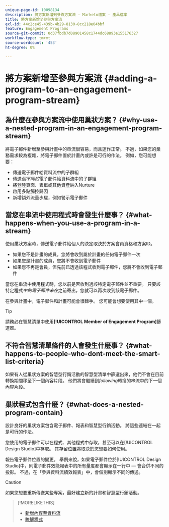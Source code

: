 ```yaml
---
unique-page-id: 10098134
description: 將方案新增到參與方案流 — Marketo檔案 — 產品檔案
title: 將方案新增至參與方案流
exl-id: 44c2ce45-439b-4b29-8130-8cc218e04bbf
feature: Engagement Programs
source-git-commit: 0d37fbdb7d08901458c1744dc68893e155176327
workflow-type: tm+mt
source-wordcount: '453'
ht-degree: 0%

---
```


# 將方案新增至參與方案流 {#adding-a-program-to-an-engagement-program-stream}

## 為什麼在參與方案流中使用巢狀方案？ {#why-use-a-nested-program-in-an-engagement-program-stream}

將電子郵件新增至參與計畫中的串流很容易，而且運作正常。 不過，如果您的業務需求較為複雜，將電子郵件置於計畫內或許是可行的作法。 例如，您可能想要：

* 傳送電子郵件給資料流中的子群組
* 傳送&#x200B;*個不同的*&#x200B;電子郵件給資料流中的子群組
* 將登陸頁面、表單或其他資產納入Nurture
* 啟用多點觸控歸因
* 新增額外流量步驟，例如警示電子郵件

## 當您在串流中使用程式時會發生什麼事？ {#what-happens-when-you-use-a-program-in-a-stream}

使用巢狀方案時，傳送電子郵件給個人的決定取決於方案會員資格和方案ID。

* 如果您不是計畫的成員，您將會收到屬於計畫的任何電子郵件一次
* 如果您是計畫的成員，您將不會收到電子郵件
* 如果您不再是會員，但先前已透過該程式收到電子郵件，您將不會收到電子郵件

當您在串流中使用程式時，您以前是否收到過該特定電子郵件並不重要。 只要該特定程式&#x200B;*中的電子郵件未在*&#x200B;之前寄出，您就可以再次收到該電子郵件。

在參與計畫中，電子郵件和計畫可能會很棘手。 您可能會想要使用其中一個。

>[!TIP]
>
>請務必在智慧清單中使用&#x200B;**[!UICONTROL Member of Engagement Program]**&#x200B;篩選器。

## 不符合智慧清單條件的人會發生什麼事？ {#what-happens-to-people-who-dont-meet-the-smart-list-criteria}

如果有人從巢狀方案的智慧型行銷活動的智慧型清單中篩選出來，他們不會在目前轉換期間移至下一個內容片段。 他們將會繼續到&#x200B;*following*&#x200B;轉換的串流中的下一個內容片段。

## 巢狀程式包含什麼？ {#what-does-a-nested-program-contain}

設計良好的巢狀方案包含電子郵件、報表和智慧型行銷活動。 將這些連結在一起是可行的作法。

您使用的電子郵件可以在程式、其他程式中存取，甚至可以在[!UICONTROL Design Studio]中存取。 其存留位置將取決於您想要如何使用。

報告電子郵件位置的變更。 舉例來說，如果電子郵件位於[!UICONTROL Design Studio]中，則電子郵件效能報表中的所有量度都會顯示在一行中 — 會合併不同的投影。 不過，在「參與資料流績效報表」中，會個別顯示不同的傳送。

>[!CAUTION]
>
>如果您想要重新傳送某些專案，最好建立新的計畫和智慧型行銷活動。

>[!MORELIKETHIS]
>
>* [新增內容至資料流](/help/marketo/product-docs/email-marketing/drip-nurturing/creating-an-engagement-program/add-content-to-a-stream.md)
>* [瞭解程式](/help/marketo/product-docs/core-marketo-concepts/programs/creating-programs/understanding-programs.md)

